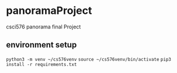 # panoramaProject
csci576 panorama final Project

## environment setup
`python3 -m venv ~/cs576venv`
`source ~/cs576venv/bin/activate`
`pip3 install -r requirements.txt`
